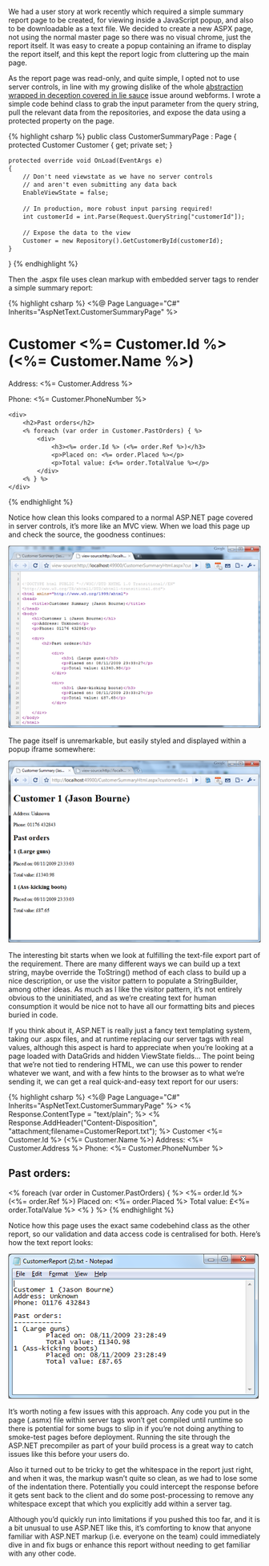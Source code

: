 We had a user story at work recently which required a simple summary report page to be created, for viewing inside a JavaScript popup, and also to be downloadable as a text file.  We decided to create a new ASPX page, not using the normal master page so there was no visual chrome, just the report itself.  It was easy to create a popup containing an iframe to display the report itself, and this kept the report logic from cluttering up the main page.

As the report page was read-only, and quite simple, I opted not to use server controls, in line with my growing dislike of the whole [abstraction wrapped in deception covered in lie sauce][1] issue around webforms.  I wrote a simple code behind class to grab the input parameter from the query string, pull the relevant data from the repositories, and expose the data using a protected property on the page.

{% highlight csharp %}
public class CustomerSummaryPage : Page
{
    protected Customer Customer { get; private set; }

    protected override void OnLoad(EventArgs e)
    {
        // Don't need viewstate as we have no server controls
        // and aren't even submitting any data back
        EnableViewState = false;

        // In production, more robust input parsing required!
        int customerId = int.Parse(Request.QueryString["customerId"]);

        // Expose the data to the view
        Customer = new Repository().GetCustomerById(customerId);
    }
}
{% endhighlight %}

Then the .aspx file uses clean markup with embedded server tags to render a simple summary report:

{% highlight csharp %}
<%@ Page Language="C#" Inherits="AspNetText.CustomerSummaryPage" %>
<html>
<head>
    <title>Customer Summary</title>
</head>
<body>
    <h1>Customer <%= Customer.Id %> (<%= Customer.Name %>)</h1>
    <p>Address: <%= Customer.Address %></p>
    <p>Phone: <%= Customer.PhoneNumber %></p>

    <div>
        <h2>Past orders</h2>
        <% foreach (var order in Customer.PastOrders) { %>
            <div>
                <h3><%= order.Id %> (<%= order.Ref %>)</h3>
                <p>Placed on: <%= order.Placed %></p>
                <p>Total value: £<%= order.TotalValue %></p>
            </div>
        <% } %>
    </div>
</body>
</html>
{% endhighlight %}

Notice how clean this looks compared to a normal ASP.NET page covered in server controls, it’s more like an MVC view.  When we load this page up and check the source, the goodness continues:

[![Markup][2]][3]

The page itself is unremarkable, but easily styled and displayed within a popup iframe somewhere:

[![Rendered page][4]][5]

The interesting bit starts when we look at fulfilling the text-file export part of the requirement.  There are many different ways we can build up a text string, maybe override the ToString() method of each class to build up a nice description, or use the visitor pattern to populate a StringBuilder, among other ideas.  As much as I like the visitor pattern, it’s not entirely obvious to the uninitiated, and as we’re creating text for human consumption it would be nice not to have all our formatting bits and pieces buried in code.

If you think about it, ASP.NET is really just a fancy text templating system, taking our .aspx files, and at runtime replacing our server tags with real values, although this aspect is hard to appreciate when you’re looking at a page loaded with DataGrids and hidden ViewState fields...  The point being that we’re not tied to rendering HTML, we can use this power to render whatever we want, and with a few hints to the browser as to what we’re sending it, we can get a real quick-and-easy text report for our users:

{% highlight csharp %}
<%@ Page Language="C#" Inherits="AspNetText.CustomerSummaryPage" %>
<% Response.ContentType = "text/plain"; %>
<% Response.AddHeader("Content-Disposition", "attachment;filename=CustomerReport.txt"); %>
Customer <%= Customer.Id %> (<%= Customer.Name %>)
Address: <%= Customer.Address %>
Phone: <%= Customer.PhoneNumber %>

Past orders:
------------
<% foreach (var order in Customer.PastOrders) { %>
        <%= order.Id %> (<%= order.Ref %>)
        Placed on: <%= order.Placed %>
        Total value: £<%= order.TotalValue %>
<% } %>
{% endhighlight %}

Notice how this page uses the exact same codebehind class as the other report, so our validation and data access code is centralised for both.  Here’s how the text report looks:

![Text output][6]

It’s worth noting a few issues with this approach.  Any code you put in the page (.asmx) file within server tags won’t get compiled until runtime so there is potential for some bugs to slip in if you’re not doing anything to smoke-test pages before deployment.  Running the site through the ASP.NET precompiler as part of your build process is a great way to catch issues like this before your users do.

Also it turned out to be tricky to get the whitespace in the report just right, and when it was, the markup wasn’t quite so clean, as we had to lose some of the indentation there.  Potentially you could intercept the response before it gets sent back to the client and do some post-processing to remove any whitespace except that which you explicitly add within a server tag.

Although you’d quickly run into limitations if you pushed this too far, and it is a bit unusual to use ASP.NET like this, it’s comforting to know that anyone familiar with ASP.NET markup (i.e. everyone on the team) could immediately dive in and fix bugs or enhance this report without needing to get familiar with any other code.

[1]: http://codebetter.com/blogs/rob.conery/archive/2009/04/22/i-spose-i-ll-just-say-it-you-should-learn-mvc.aspx
[2]: /images/2010-03-09-Rendering-Text-with-ASP.NET-pic1.resized.png
[3]: /images/2010-03-09-Rendering-Text-with-ASP.NET-pic1.png
[4]: /images/2010-03-09-Rendering-Text-with-ASP.NET-pic2.resized.png
[5]: /images/2010-03-09-Rendering-Text-with-ASP.NET-pic2.png
[6]: /images/2010-03-09-Rendering-Text-with-ASP.NET-pic3.png

